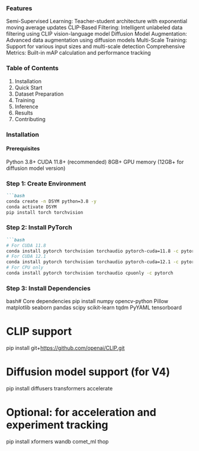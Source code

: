 ### Features
Semi-Supervised Learning: Teacher-student architecture with exponential moving average updates
CLIP-Based Filtering: Intelligent unlabeled data filtering using CLIP vision-language model
Diffusion Model Augmentation: Advanced data augmentation using diffusion models
Multi-Scale Training: Support for various input sizes and multi-scale detection
Comprehensive Metrics: Built-in mAP calculation and performance tracking

### Table of Contents
1. Installation
2. Quick Start
3. Dataset Preparation
4. Training
5. Inference
6. Results
7. Contributing

### Installation
#### Prerequisites
Python 3.8+
CUDA 11.8+ (recommended)
8GB+ GPU memory (12GB+ for diffusion model version)

### Step 1: Create Environment
```markdown
```bash
conda create -n DSYM python=3.8 -y
conda activate DSYM
pip install torch torchvision
```

### Step 2: Install PyTorch
```markdown
```bash
# For CUDA 11.8
conda install pytorch torchvision torchaudio pytorch-cuda=11.8 -c pytorch -c nvidia
# For CUDA 12.1
conda install pytorch torchvision torchaudio pytorch-cuda=12.1 -c pytorch -c nvidia
# For CPU only
conda install pytorch torchvision torchaudio cpuonly -c pytorch
```

### Step 3: Install Dependencies
bash# Core dependencies
pip install numpy opencv-python Pillow matplotlib seaborn pandas scipy scikit-learn tqdm PyYAML tensorboard

# CLIP support
pip install git+https://github.com/openai/CLIP.git

# Diffusion model support (for V4)
pip install diffusers transformers accelerate

# Optional: for acceleration and experiment tracking
pip install xformers wandb comet_ml thop


